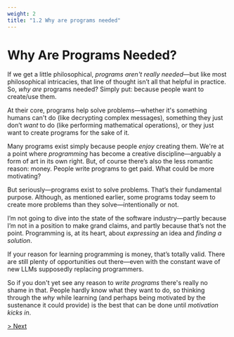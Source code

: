 ```yaml
---
weight: 2
title: "1.2 Why are programs needed"
---
```


# Why Are Programs Needed?

If we get a little philosophical, *programs aren't really needed*—but like most philosophical intricacies, that line of thought isn’t all that helpful in practice. So, *why are* programs needed? Simply put: because people want to create/use them.

At their core, programs help solve problems—whether it's something humans can't do (like decrypting complex messages), something they just don’t *want* to do (like performing mathematical operations), or they just want to create programs for the sake of it.

Many programs exist simply because people *enjoy* creating them. We're at a point where *programming* has become a creative discipline—arguably a form of art in its own right. But, of course there’s also the less romantic reason: money. People write programs to get paid. What could be more motivating?

But seriously—programs exist to solve problems. That’s their fundamental purpose. Although, as mentioned earlier, some programs today seem to create more problems than they solve—intentionally or not.

I’m not going to dive into the state of the software industry—partly because I’m not in a position to make grand claims, and partly because that’s not the point. Programming is, at its heart, about *expressing* an idea and *finding a solution*.

If your reason for learning programming is money, that’s totally valid. There are still plenty of opportunities out there—even with the constant wave of new LLMs supposedly replacing programmers.

So if you don't yet see any reason to *write programs* there's really no shame in that. People hardly know what they want to do, so thinking through the *why* while learning (and perhaps being motivated by the sustenance it could provide) is the best that can be done until *motivation kicks in*.

[> Next](/programming/languages)

